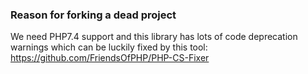 ### Reason for forking a dead project

We need PHP7.4 support and this library has lots of code deprecation warnings which can be luckily fixed by this tool: https://github.com/FriendsOfPHP/PHP-CS-Fixer
